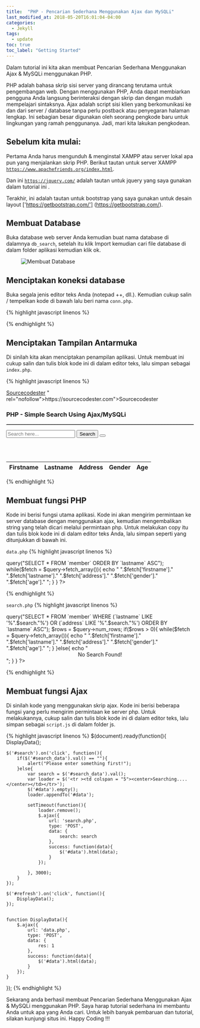 ```yaml
---
title:  "PHP - Pencarian Sederhana Menggunakan Ajax dan MySQLi"
last_modified_at: 2018-05-20T16:01:04-04:00
categories: 
  - Jekyll
tags:
  - update
toc: true
toc_label: "Getting Started"
---
```


Dalam tutorial ini kita akan membuat Pencarian Sederhana Menggunakan Ajax & MySQLi menggunakan PHP.

PHP adalah bahasa skrip sisi server yang dirancang terutama untuk pengembangan web. Dengan menggunakan PHP, Anda dapat membiarkan pengguna Anda langsung berinteraksi dengan skrip dan dengan mudah mempelajari sintaksnya. Ajax adalah script sisi klien yang berkomunikasi ke dan dari server / database tanpa perlu postback atau penyegaran halaman lengkap. Ini sebagian besar digunakan oleh seorang pengkode baru untuk lingkungan yang ramah penggunanya. Jadi, mari kita lakukan pengkodean.

## Sebelum kita mulai:
Pertama Anda harus mengunduh & menginstal XAMPP atau server lokal apa pun yang menjalankan skrip PHP. Berikut tautan untuk server XAMPP [`https://www.apachefriends.org/index.html`](https://www.apachefriends.org/index.html).

Dan ini [`https://jquery.com/`](https://jquery.com/) adalah tautan untuk jquery yang saya gunakan dalam tutorial ini .

Terakhir, ini adalah tautan untuk bootstrap yang saya gunakan untuk desain layout ['https://getbootstrap.com/'] (https://getbootstrap.com/).

## Membuat Database
Buka database web server Anda kemudian buat nama database di dalamnya `db_search`, setelah itu klik Import kemudian cari file database di dalam folder aplikasi kemudian klik ok.

<figure class="align-center">
  <img src="{{ site.url }}{{ site.baseurl }}/assets/pict/php-simple-search-using-ajax-mysqli_creating-database.png" alt="Membuat Database">
</figure> 

## Menciptakan koneksi database
Buka segala jenis editor teks Anda (notepad ++, dll.). Kemudian cukup salin / tempelkan kode di bawah lalu beri nama `conn.php`.

{% highlight javascript linenos %}
<?php
	$conn = new mysqli('localhost', 'root', '', 'db_search');
 
	if(!$conn){
		die("Error: Can't connect to the database!");
	}
?>
{% endhighlight %}

## Menciptakan Tampilan Antarmuka
Di sinilah kita akan menciptakan penampilan aplikasi. Untuk membuat ini cukup salin dan tulis blok kode ini di dalam editor teks, lalu simpan sebagai `index.php`.

{% highlight javascript linenos %}
<!DOCTYPE html>
<html lang="en">
	<head>
		<meta charset="UTF-8" name="viewport" content="width=device-width, initial-scale=1" />
		<link rel="stylesheet" type="text/css" href="css/bootstrap.css"/>
	</head>
<body>
	<nav class="navbar navbar-default">
		<div class="container-fluid">
			<a class="navbar-brand" href="<a href="https://sourcecodester.com">Sourcecodester</a>
" rel="nofollow">https://sourcecodester.com">Sourcecodester</a>
</a>		</div>
	</nav>
	<div class="col-md-3"></div>
	<div class="col-md-6 well">
		<h3 class="text-primary">PHP - Simple Search Using Ajax/MySQLi</h3>
		<hr style="border-top:1px dotted #ccc;"/>
		<form method="POST">
			<div class="form-inline">
				<input type="text" id="search_data" class="form-control" placeholder="Search here..."/>
				<button type="button" id="search" class="btn btn-primary"><span class="glyphicon glyphicon-search"></span> Search</button>
				<button type="button" id="refresh" class="btn btn-success"><span class="glyphicon glyphicon-refresh"></span></button>
			</div>
		</form>
		<br /><br />
		<table class="table table-bordered">
			<thead class="alert-success">
				<tr>
					<th>Firstname</th>
					<th>Lastname</th>
					<th>Address</th>
					<th>Gender</th>
					<th>Age</th>
				</tr>
			</thead>
			<tbody class="alert-warning" id="data"></tbody>
		</table>
	</div>
</body>
<script src="js/jquery-3.2.1.min.js"></script>
<script type="text/javascript">
	$(document).ready(function(){
		DisplayData();
 
		$('#search').on('click', function(){
			if($('#search_data').val() == ""){
				alert("Please enter something first!");
			}else{
				var search = $('#search_data').val();
				var loader = $('<tr ><td colspan = "5"><center>Searching....</center></td></tr>');
				$('#data').empty();
				loader.appendTo('#data');
 
				setTimeout(function(){
					loader.remove();
					$.ajax({
						url: 'search.php',
						type: 'POST',
						data: {
							search: search
						},
						success: function(data){
							$('#data').html(data);
						}
					});
 
				}, 3000);	
			}
		});
 
		$('#refresh').on('click', function(){
			DisplayData();
		});
 
 
		function DisplayData(){
			$.ajax({
				url: 'data.php',
				type: 'POST',
				data: {
					res: 1
				},
				success: function(data){
					$('#data').html(data);
				}
			});
		}
	});
</script>
</html>
{% endhighlight %}

## Membuat fungsi PHP
Kode ini berisi fungsi utama aplikasi. Kode ini akan mengirim permintaan ke server database dengan menggunakan ajax, kemudian mengembalikan string yang telah dicari melalui permintaan php. Untuk melakukan copy itu dan tulis blok kode ini di dalam editor teks Anda, lalu simpan seperti yang ditunjukkan di bawah ini.

`data.php`
{% highlight javascript linenos %}
<?php
	require_once 'conn.php';
 
	if(ISSET($_POST['res'])){
		$query = $conn->query("SELECT * FROM `member` ORDER BY `lastname` ASC");
		while($fetch = $query->fetch_array()){
			echo "
				<tr>
					<td>".$fetch['firstname']."</td>
					<td>".$fetch['lastname']."</td>
					<td>".$fetch['address']."</td>
					<td>".$fetch['gender']."</td>
					<td>".$fetch['age']."</td>
				</tr>
			";
		}
	}
?>
{% endhighlight %}

`search.php`
{% highlight javascript linenos %}
<?php
	require_once 'conn.php';
 
	if(ISSET($_POST['search'])){
		$search = $_POST['search'];
		$query = $conn->query("SELECT * FROM `member` WHERE (`lastname` LIKE '%".$search."%') OR (`address` LIKE '%".$search."%') ORDER BY `lastname` ASC");
		$rows = $query->num_rows;
 
		if($rows > 0){
			while($fetch = $query->fetch_array()){
				echo "
					<tr>
						<td>".$fetch['firstname']."</td>
						<td>".$fetch['lastname']."</td>
						<td>".$fetch['address']."</td>
						<td>".$fetch['gender']."</td>
						<td>".$fetch['age']."</td>
					</tr>
				";
			}
		}else{
			echo "
				<tr>
					<td colspan='5'><center>No Search Found!</center></td>
				</tr>
			";
		}
	}
?> 
{% endhighlight %}

## Membuat fungsi Ajax
Di sinilah kode yang menggunakan skrip ajax. Kode ini berisi beberapa fungsi yang perlu mengirim permintaan ke server php. Untuk melakukannya, cukup salin dan tulis blok kode ini di dalam editor teks, lalu simpan sebagai `script.js` di dalam folder js.

{% highlight javascript linenos %}
$(document).ready(function(){
	DisplayData();
 
	$('#search').on('click', function(){
		if($('#search_data').val() == ""){
			alert("Please enter something first!");
		}else{
			var search = $('#search_data').val();
			var loader = $('<tr ><td colspan = "5"><center>Searching....</center></td></tr>');
			$('#data').empty();
			loader.appendTo('#data');
 
			setTimeout(function(){
				loader.remove();
				$.ajax({
					url: 'search.php',
					type: 'POST',
					data: {
						search: search
					},
					success: function(data){
						$('#data').html(data);
					}
				});
 
			}, 3000);	
		}
	});
 
	$('#refresh').on('click', function(){
		DisplayData();
	});
 
 
	function DisplayData(){
		$.ajax({
			url: 'data.php',
			type: 'POST',
			data: {
				res: 1
			},
			success: function(data){
				$('#data').html(data);
			}
		});
	}
});
{% endhighlight %}

Sekarang anda berhasil membuat Pencarian Sederhana Menggunakan Ajax & MySQLi menggunakan PHP. Saya harap tutorial sederhana ini membantu Anda untuk apa yang Anda cari. Untuk lebih banyak pembaruan dan tutorial, silakan kunjungi situs ini. Happy Coding !!!

